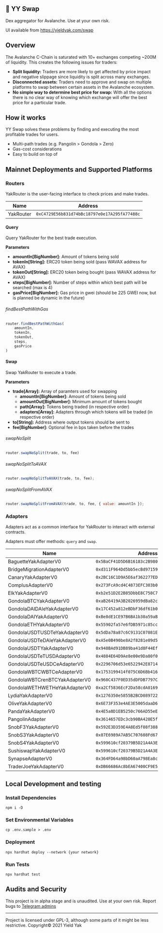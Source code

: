 ## 🐃  YY Swap

Dex aggregator for Avalanche. Use at your own risk.

UI available from https://yieldyak.com/swap

## Overview

The Avalanche C-Chain is saturated with 10+ exchanges competing ~200M of liquidity. This creates the following issues for traders:
* **Split liquidity:**
Traders are more likely to get affected by price impact and negative slippage since liquidity is split across many exchanges.
* **Disconnected assets:**
Traders need to approve and swap on multiple platforms to swap between certain assets in the Avalanche ecosystem.
* **No simple way to determine best price for swap:**
With all the options there is no clear way of knowing which exchange will offer the best price for a particular trade. 

## How it works

YY Swap solves these problems by finding and executing the most profitable trades for users.
* Multi-path trades (e.g. Pangolin > Gondola > Zero)
* Gas-cost considerations
* Easy to build on top of

## Mainnet Deployments and Supported Platforms

### Routers

YakRouter is the user-facing interface to check prices and make trades.

| Name      | Address |
| ----------- | ----------- |
| YakRouter   | `0xC4729E56b831d74bBc18797e0e17A295fA77488c` |

#### Query

Query YakRouter for the best trade execution.

**Parameters**
 - **amountIn[BigNumber]:** Amount of tokens being sold
 - **tokenIn[String]:** ERC20 token being sold (pass WAVAX address for AVAX)
 - **tokenOut[String]:** ERC20 token being bought (pass WAVAX address for AVAX)
 - **steps[BigNumber]:** Number of steps within which best path will be searched (max is 4)
 - **gasPrice[BigNumber]:** Gas price in gwei (should be 225 GWEI now, but is planned be dynamic in the future)

###### findBestPathWithGas

```js
router.findBestPathWithGas(
    amountIn, 
    tokenIn, 
    tokenOut, 
    steps, 
    gasPrice
)
```

#### Swap

Swap YakRouter to execute a trade.

**Parameters**
 - **trade[Array]:** Array of paramters used for swapping
    - **amountIn[BigNumber]:** Amount of tokens being sold
    - **amountOut[BigNumber]:** Minimum amount of tokens bought
    - **path[Array]:** Tokens being traded (in respective order)
    - **adapters[Array]:** Adapters through which tokens will be traded (in respective order)
 - **to[String]:** Address where output tokens should be sent to
 - **fee[BigNumber]:** Optional fee in bps taken before the trades

###### swapNoSplit

```js
router.swapNoSplit(trade, to, fee)
```

###### swapNoSplitToAVAX

```js
router.swapNoSplitToAVAX(trade, to, fee);
```

###### swapNoSplitFromAVAX

```js
router.swapNoSplitFromAVAX(trade, to, fee, { value: amountIn });
```


### Adapters

Adapters act as a common interface for YakRouter to interact with external contracts.

Adapters must offer methods: `query` and `swap`. 

| Name      | Address |
| ----------- | ----------- |
| BaguetteYakAdapterV0   | `0x5BaCF41D5D6B16183c2B980BcE0FbbE5ea125d2F` |
| BridgeMigrationAdapterV0   | `0xd311F964Dd5bb5ecBd971592E845b0fb74c98b39` |
| CanaryYakAdapterV0   | `0x2BC16C1D9A5E6af362277ED424130cC6b2DDe2D9` |
| ComplusAdapterV0   | `0x273FcA9cd4C4873EFC303b0b61b5E5CB35CD9A70` |
| ElkYakAdapterV0   | `0xb2e51D2E2B85DbbE8C758C753b5BdA3f86Af05E4` |
| GondolaBTCYakAdapterV0   | `0xaB26419A3B2026959dBa82cBfE4d0ABfcc5316b6` |
| GondolaDAIDAIeYakAdapterV0   | `0x17C452a812eBDbF36df61b0103B62Fa6C46F4475` |
| GondolaDAIYakAdapterV0   | `0xBe8dE1CE97B6BA1b30a59aBe1216EB1be0e8799B` |
| GondolaETHYakAdapterV0   | `0x55902fa57e6fDB5971c85cc7ae1995091f01D12E` |
| GondolaUSDTUSDTeYakAdapterV0   | `0x5dDa78a87c6C9131C07081E0fd49c432884E9dB1` |
| GondolaUSDTeDAIeYakAdapterV0   | `0xA5e0B490be8A2f8281e09d5920953c65e803a1DC` |
| GondolaUSDTYakAdapterV0   | `0x948BAd91DB89ba41d8F44Ef2e1CbB1A848BebCf8` |
| GondolaUSDTeTUSDAdapterV0   | `0x4884E64D9Ae8e00e9Da80f0B7791c998ac8828B7` |
| GondolaUSDTeUSDCeAdapterV0   | `0x2296706d53e6522942E8714Bdbc2e50625C5d4D4` |
| GondolaWBTCWBTCeAdapterV0 | `0x1753199414f075C6D6Bb41699381b2415957daC7` |
| GondolaWBTCrenBTCYakAdapterV0 | `0x960C437F0ED35dDFDB7797CA77A0AceB65f66751` |
| GondolaWETHWETHeYakAdapterV0 | `0xa2Cf5836EcF2Da58cdA01690Feb644800C22B896` |
| LydiaYakAdapterV0   | `0x1276350e5855B2BCD089722a678C7D16f3ab5923` |
| OliveYakAdapterV0   | `0x6E73F353e4AE3E5005daaD619F22D7C7B790c4f3` |
| PandaYakAdapterV0   | `0x4E5a8D1EB5250c766AD55eE18314a76Fcb92A867` |
| PangolinAdapter   | `0x3614657EDc3cb90BA420E5f4F61679777e4974E3` |
| SnobF3YakAdapterV0   | `0x592E3D359E4A8Ed5f08f38806B1b7f70AA3DB4F2` |
| SnobS3YakAdapterV0   | `0x87E6989A7AB5C707608Fd6773Fe32413871F4C8e` |
| SnobS4YakAdapterV0   | `0x599610cf20379B5D21A4A3Ea84CB76E0F2a5f70f` |
| SushiswapYakAdapterV0   | `0x599610cf20379B5D21A4A3Ea84CB76E0F2a5f70f` |
| SynapseAdapterV0 | `0x364FD64a98bD60aA798Ea8c61bb30d404102E900` |
| TraderJoeYakAdapterV0   | `0xDB66686Ac8bEA67400CF9E5DD6c8849575B90148` |

## Local Development and testing

### Install Dependencies

```
npm i -D
```

### Set Environmental Variables

```
cp .env.sample > .env
```

### Deployment

```
npx hardhat deploy --network {your network}
```

### Run Tests

```
npx hardhat test
```

## Audits and Security

This project is in alpha stage and is unaudited. Use at your own risk. Report bugs to [Telegram admins](https://t.me/yieldyak)

---

Project is licensed under GPL-3, although some parts of it might be less restrictive.
Copyright© 2021 Yield Yak
